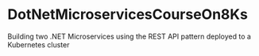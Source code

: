 # DotNetMicroservicesCourseOn8Ks
Building two .NET Microservices using the REST API pattern deployed to a Kubernetes cluster
